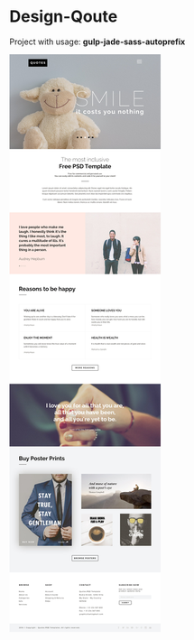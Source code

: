 # Design-Qoute
Project with usage: <strong>gulp-jade-sass-autoprefix</strong>


![alt tag](https://raw.githubusercontent.com/Scanerrr/Design-Qoute/master/Quotes-Web-Template.jpg)
